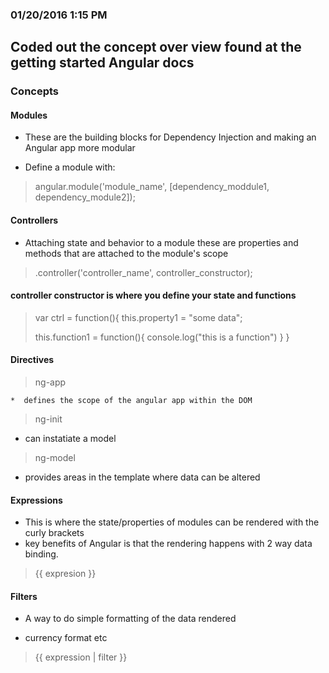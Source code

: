 ### 01/20/2016 1:15 PM

## Coded out the concept over view found at the getting started Angular docs

### Concepts
#### Modules
  *  These are the building blocks for Dependency Injection and making an Angular app more modular

  *  Define a module with:
  >  angular.module('module_name', [dependency_moddule1, dependency_module2]);

#### Controllers

  *  Attaching state and behavior to a module these are properties and methods that are attached to the module's scope

  >  .controller('controller_name', controller_constructor);

#### controller constructor is where you define your state and functions

  >  var ctrl = function(){
  >  this.property1 = "some data";
  >
  >  this.function1 = function(){
  >     console.log("this is a function")
  >  }
  > }

#### Directives

  >  ng-app

    *  defines the scope of the angular app within the DOM

  >  ng-init

  *  can instatiate a model

  >  ng-model

  *  provides areas in the template where data can be altered


#### Expressions
  *  This is where the state/properties of modules can be rendered with the curly brackets
  *   key benefits of Angular is that the rendering happens with 2 way data binding.

  >  {{ expresion }}

#### Filters

  *  A way to do simple formatting of the data rendered

  *  currency format etc

  > {{ expression | filter }}
